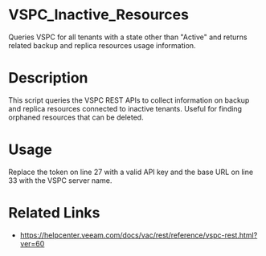 # VSPC_Inactive_Resources

Queries VSPC for all tenants with a state other than "Active" and returns related backup and replica resources usage information.

# Description

This script queries the VSPC REST APIs to collect information on backup and replica resources connected to inactive tenants. Useful for finding orphaned resources that can be deleted.

# Usage

Replace the token on line 27 with a valid API key and the base URL on line 33 with the VSPC server name.


# Related Links

* https://helpcenter.veeam.com/docs/vac/rest/reference/vspc-rest.html?ver=60
